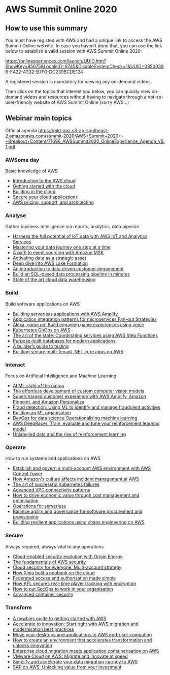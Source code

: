 # AWS Summit Online 2020

## How to use this summary

You must have registed with AWS and had a unique link to access the AWS Summit Online website. In case you haven't done that, you can use the link below to establish a valid session with AWS Summit Online 2020:

<https://onlinexperiences.com/launch/UUID.htm?ShowKey=85675&LocaleID=8745&DisableSystemCheck=1&UUID=03500396-F422-4332-B7F0-DC239BCDE124>

A registered session is mandatory for viewing any on-demand videos.

Then click on the topics that interest you below, you can quickly view on-demand videos and resources without having to navigate through a not-so-user-friendly website of AWS Summit Online (sorry AWS...)

## Webinar main topics

Official agenda <https://mkt-anz.s3-ap-southeast-2.amazonaws.com/summit-2020/AWS+Summit+2020+-+Breakout+Content/71696_AWSSummit2020_OnlineExperience_Agenda_V6.1.pdf>

### AWSome day

Basic knowledge of AWS

- [Introduction to the AWS cloud](<AWSome day/1 - Introduction to the AWS cloud.md>)
- [Getting started with the cloud](<AWSome day/2 - Getting started with the cloud.md>)
- [Building in the cloud](<AWSome day/3 - Building in the cloud.md>)
- [Secure your cloud applications](<AWSome day/4 - Secure your cloud applications.md>)
- [AWS pricing, support, and architecting](<AWSome day/5 - AWS pricing, support, and architecting.md>)

### Analyse

Gather business intelligence via reports, analytics, data pipeline

- [Harness the full potential of IoT data with AWS IoT and Analytics Services](<Analyse/1 - Harness the full potential of IoT data with AWS IoT and Analytics Services.md>)
- [Mastering your data journey one step at a time](<Analyse/2 - Mastering your data journey one step at a time.md>)
- [A path to event sourcing with Amazon MSK](<Analyse/3 - A path to event sourcing with Amazon MSK.md>)
- [Activating data as a strategic asset](<Analyse/4 - Activating data as a strategic asset.md>)
- [Deep dive into AWS Lake Formation](<Analyse/5 - Deep dive into AWS Lake Formation.md>)
- [An introduction to data driven customer engagement](<Analyse/6 - An introduction to data driven customer engagement.md>)
- [Build an SQL-based data processing pipeline in minutes](<Analyse/7 - Build an SQL-based data processing pipeline in minutes.md>)
- [State of the art cloud data warehousing](<Analyse/8 - State of the art cloud data warehousing.md>)

### Build

Build software applications on AWS

- [Building serverless applications with AWS Amplify](<Build/1 - Building serverless applications with AWS Amplify.md>)
- [Application integration patterns for microservices Fan-out Strategies](<Build/2 - Application integration patterns for microservices Fan-out Strategies.md>)
- [Alexa, game on! Build engaging game experiences using voice](<Build/3 - Alexa, game on! Build engaging game experiences using voice.md>)
- [Kubernetes GitOps on AWS](<Build/4 - Kubernetes GitOps on AWS.md>)
- [The art of the state: Coordinating services using AWS Step Functions](<Build/5 - The art of the state: Coordinating services using AWS Step Functions.md>)
- [Purpose-built databases for modern applications](<Build/6 - Purpose-built databases for modern applications.md>)
- [A builder’s guide to testing](<Build/7 - A builder’s guide to testing.md>)
- [Building secure multi-tenant .NET core apps on AWS](<Build/8 - Building secure multi-tenant .NET core apps on AWS.md>)

### Interact

Focus on Artificial Intelligence and Machine Learning

- [AI ML state of the nation](<Interact/1 - AI ML state of the nation.md>)
- [The effortless development of custom computer vision models](<Interact/2 - The effortless development of custom computer vision models.md>)
- [Supercharged customer experience with AWS Amplify, Amazon Pinpoint, and Amazon Personalize](<Interact/3 - Supercharged customer experience with AWS Amplify, Amazon Pinpoint, and Amazon Personalize.md>)
- [Fraud detection: Using ML to identify and manage fraudulent activities](<Interact/4 - Fraud detection: Using ML to identify and manage fraudulent activities.md>)
- [Building an ML organisation](<Interact/5 - Building an ML organisation.md>)
- [DevOps for data science Operationalising machine learning](<Interact/6 - DevOps for data science Operationalising machine learning.md>)
- [AWS DeepRacer: Train, evaluate and tune your reinforcement learning model](<Interact/7 - AWS DeepRacer: Train, evaluate and tune your reinforcement learning model.md>)
- [Unlabelled data and the rise of reinforcement learning](<Interact/8 - Unlabelled data and the rise of reinforcement learning.md>)

### Operate

How to run systems and applications on AWS

- [Establish and govern a multi-account AWS environment with AWS Control Tower](<Operate/1 - Establish and govern a multi-account AWS environment with AWS Control Tower.md>)
- [How Amazon's culture affects incident management at AWS](<Operate/2 - How Amazon's culture affects incident management at AWS.md>)
- [The art of successful Kubernetes failures](<Operate/3 - The art of successful Kubernetes failures.md>)
- [Advanced VPC connectivity patterns](<Operate/4 - Advanced VPC connectivity patterns.md>)
- [How to drive economic value through cost management and optimisation](<Operate/5 - How to drive economic value through cost management and optimisation.md>)
- [Operations for serverless](<Operate/6 - Operations for serverless.md>)
- [Balance agility and governance for software procurement and provisioning](<Operate/7 - Balance agility and governance for software procurement and provisioning.md>)
- [Building resilient applications using chaos engineering on AWS](<Operate/8 - Building resilient applications using chaos engineering on AWS.md>)

### Secure

Always required, always vital to any operations

- [Cloud-enabled security evolution with Origin Energy](<Secure/1 - Cloud-enabled security evolution with Origin Energy.md>)
- [The fundamentals of AWS security](<Secure/2 - The fundamentals of AWS security.md>)
- [Cloud security for everyone: Multi-account strategy](<Secure/3 - Cloud security for everyone: Multi-account strategy.md>)
- [How Xinja built a neobank on the cloud](<Secure/4 - How Xinja built a neobank on the cloud.md>)
- [Federated access and authorisation made simple](<Secure/5 - Federated access and authorisation made simple.md>)
- [How AFL secures real-time player tracking with encryption](<Secure/6 - How AFL secures real-time player tracking with encryption.md>)
- [How to put SecOps to work in your organisation](<Secure/7 - How to put SecOps to work in your organisation.md>)
- [Advanced container security](<Secure/8 - Advanced container security.md>)

### Transform

- [A newbies guide to getting started with AWS](<Transform/1 - A newbies guide to getting started with AWS.md>)
- [Accelerate to innovation: Start right with AWS migration and modernisation best practices](<Transform/2 - Accelerate to innovation: Start right with AWS migration and modernisation best practices.md>)
- [Move your desktops and applications to AWS end-user computing](<Transform/3 - Move your desktops and applications to AWS end-user computing.md>)
- [How to create an environment that accelerates transformation and unlocks innovation](<Transform/4 - How to create an environment that accelerates transformation and unlocks innovation.md>)
- [Enterprise cloud migration meets application containerisation on AWS](<Transform/5 - Enterprise cloud migration meets application containerisation on AWS.md>)
- [VMware Cloud on AWS: Migrate and innovate at speed](<Transform/6 - VMware Cloud on AWS: Migrate and innovate at speed.md>)
- [Simplify and accelerate your data migration journey to AWS](<Transform/7 - Simplify and accelerate your data migration journey to AWS.md>)
- [SAP on AWS: Unlocking value from your investment](<Transform/8 - SAP on AWS: Unlocking value from your investment.md>)
